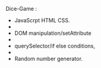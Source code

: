 Dice-Game :


- JavaScrpt HTML CSS.
- 
 - DOM manipulation/setAttribute
 - 
 - querySelector/if else conditions,
 - 
 - Random number generator.



